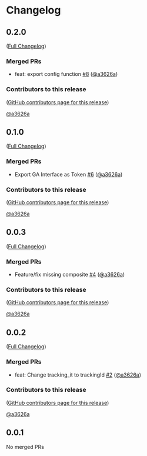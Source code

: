 # Changelog

<!-- <START NEW CHANGELOG ENTRY> -->

## 0.2.0

([Full Changelog](https://github.com/team-monolith-product/jupyterlab-google-analytics/compare/v0.1.0...b3554c1a9d56984e62b9a229fc6ca2787591f5ea))

### Merged PRs

- feat: export config function [#8](https://github.com/team-monolith-product/jupyterlab-google-analytics/pull/8) ([@a3626a](https://github.com/a3626a))

### Contributors to this release

([GitHub contributors page for this release](https://github.com/team-monolith-product/jupyterlab-google-analytics/graphs/contributors?from=2022-08-31&to=2022-08-31&type=c))

[@a3626a](https://github.com/search?q=repo%3Ateam-monolith-product%2Fjupyterlab-google-analytics+involves%3Aa3626a+updated%3A2022-08-31..2022-08-31&type=Issues)

<!-- <END NEW CHANGELOG ENTRY> -->

## 0.1.0

([Full Changelog](https://github.com/team-monolith-product/jupyterlab-google-analytics/compare/v0.0.3...d866675536a617495a1080f42823f49cb7b57aa1))

### Merged PRs

- Export GA Interface as Token [#6](https://github.com/team-monolith-product/jupyterlab-google-analytics/pull/6) ([@a3626a](https://github.com/a3626a))

### Contributors to this release

([GitHub contributors page for this release](https://github.com/team-monolith-product/jupyterlab-google-analytics/graphs/contributors?from=2022-08-09&to=2022-08-31&type=c))

[@a3626a](https://github.com/search?q=repo%3Ateam-monolith-product%2Fjupyterlab-google-analytics+involves%3Aa3626a+updated%3A2022-08-09..2022-08-31&type=Issues)

## 0.0.3

([Full Changelog](https://github.com/team-monolith-product/jupyterlab-google-analytics/compare/v0.0.2...aa6e12319df55a10bd484d4bcb702dd54e24dc77))

### Merged PRs

- Feature/fix missing composite [#4](https://github.com/team-monolith-product/jupyterlab-google-analytics/pull/4) ([@a3626a](https://github.com/a3626a))

### Contributors to this release

([GitHub contributors page for this release](https://github.com/team-monolith-product/jupyterlab-google-analytics/graphs/contributors?from=2022-08-09&to=2022-08-09&type=c))

[@a3626a](https://github.com/search?q=repo%3Ateam-monolith-product%2Fjupyterlab-google-analytics+involves%3Aa3626a+updated%3A2022-08-09..2022-08-09&type=Issues)

## 0.0.2

([Full Changelog](https://github.com/team-monolith-product/jupyterlab-google-analytics/compare/v0.0.1...ae269b3aa25b5dd6db9cb6622ac876b4e78a695b))

### Merged PRs

- feat: Change tracking_it to trackingId [#2](https://github.com/team-monolith-product/jupyterlab-google-analytics/pull/2) ([@a3626a](https://github.com/a3626a))

### Contributors to this release

([GitHub contributors page for this release](https://github.com/team-monolith-product/jupyterlab-google-analytics/graphs/contributors?from=2022-08-09&to=2022-08-09&type=c))

[@a3626a](https://github.com/search?q=repo%3Ateam-monolith-product%2Fjupyterlab-google-analytics+involves%3Aa3626a+updated%3A2022-08-09..2022-08-09&type=Issues)

## 0.0.1

No merged PRs
